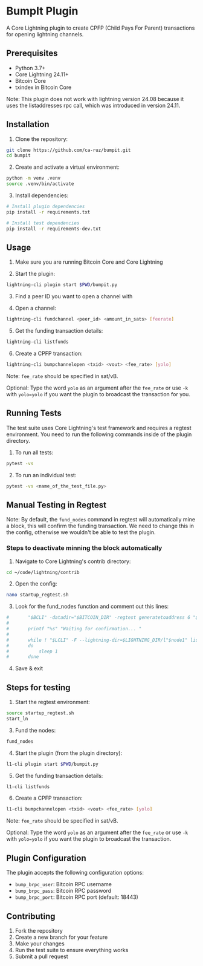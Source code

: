 # BumpIt Plugin

A Core Lightning plugin to create CPFP (Child Pays For Parent) transactions for opening lightning channels.

## Prerequisites

- Python 3.7+
- Core Lightning 24.11+
- Bitcoin Core
- txindex in Bitcoin Core

Note: This plugin does not work with lightning version 24.08 because it uses the listaddresses rpc call, which was introduced in version 24.11.

## Installation

1. Clone the repository:
```bash
git clone https://github.com/ca-ruz/bumpit.git
cd bumpit
```

2. Create and activate a virtual environment:
```bash
python -m venv .venv
source .venv/bin/activate
```

3. Install dependencies:
```bash
# Install plugin dependencies
pip install -r requirements.txt

# Install test dependencies
pip install -r requirements-dev.txt
```

## Usage

1. Make sure you are running Bitcoin Core and Core Lightning

2. Start the plugin:
```bash
lightning-cli plugin start $PWD/bumpit.py
```

3. Find a peer ID you want to open a channel with

4. Open a channel:
```bash
lightning-cli fundchannel <peer_id> <amount_in_sats> [feerate]
```

5. Get the funding transaction details:
```bash
lightning-cli listfunds
```

6. Create a CPFP transaction:
```bash
lightning-cli bumpchannelopen <txid> <vout> <fee_rate> [yolo]
```

Note: `fee_rate` should be specified in sat/vB.

Optional: Type the word `yolo` as an argument after the `fee_rate` or use `-k` with `yolo=yolo` if you want the plugin to broadcast the transaction for you.

## Running Tests

The test suite uses Core Lightning's test framework and requires a regtest environment.
You need to run the following commands inside of the plugin directory.

1. To run all tests:
```bash
pytest -vs
```

2. To run an individual test:
```bash
pytest -vs <name_of_the_test_file.py>
```

## Manual Testing in Regtest

Note: By default, the `fund_nodes` command in regtest will automatically mine a block, this will confirm the funding transaction. We need to change this in the config, otherwise we wouldn't be able to test the plugin.

### Steps to deactivate minning the block automatically

1. Navigate to Core Lightning's contrib directory:
```bash
cd ~/code/lightning/contrib
```

2. Open the config:
```bash
nano startup_regtest.sh 
```

3. Look for the fund_nodes function and comment out this lines:
```bash
#		"$BCLI" -datadir="$BITCOIN_DIR" -regtest generatetoaddress 6 "$ADDRESS" > /dev/null
#
#		printf "%s" "Waiting for confirmation... "
#
#		while ! "$LCLI" -F --lightning-dir=$LIGHTNING_DIR/l"$node1" listchannels | grep -q "channels"
#		do
#			sleep 1
#		done
```

4. Save & exit

## Steps for testing

1. Start the regtest environment:
```bash
source startup_regtest.sh
start_ln
```

3. Fund the nodes:
```bash
fund_nodes
```

4. Start the plugin (from the plugin directory):
```bash
l1-cli plugin start $PWD/bumpit.py
```

5. Get the funding transaction details:
```bash
l1-cli listfunds
```

6. Create a CPFP transaction:
```bash
l1-cli bumpchannelopen <txid> <vout> <fee_rate> [yolo]
```
Note: `fee_rate` should be specified in sat/vB.
    
Optional: Type the word `yolo` as an argument after the `fee_rate` or use `-k` with `yolo=yolo` if you want the plugin to broadcast the transaction.

## Plugin Configuration

The plugin accepts the following configuration options:

- `bump_brpc_user`: Bitcoin RPC username
- `bump_brpc_pass`: Bitcoin RPC password
- `bump_brpc_port`: Bitcoin RPC port (default: 18443)

## Contributing

1. Fork the repository
2. Create a new branch for your feature
3. Make your changes
4. Run the test suite to ensure everything works
5. Submit a pull request
